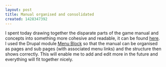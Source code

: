 ```yaml
---
layout: post
title: Manual organised and consolidated
created: 1428347392
---
```

<p>I spent today drawing together the disparate parts of the game manual and concepts into something more cohesive and readable, it can be found <a href="/manual">here</a>. I used the Drupal module <a href="http://drupal.org/project/menu_block" target="_blank">Menu Block</a>&nbsp;so that the manual can be organised as pages and sub pages (with associated menu links) and the structure then shows correctly. This will enable me to add and edit more in the future and everything will fit together nicely.</p>
